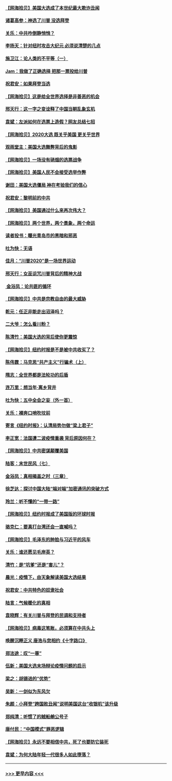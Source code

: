 #### [【网海拾贝】美国大选成了本世纪最大欺诈丑闻](../pages/nsc993/n12538029.md?t=11110302) 
#### [诸葛高参：神选了川普 没选拜登](../pages/nsc993/n12537664.md?t=11110302) 
#### [关乐：中共咋倒静悄悄？](../pages/nsc993/n12537615.md?t=11110302) 
#### [李扬天：针对纽时攻击大纪元 必须说清楚的几点](../pages/nsc993/n12536001.md?t=11110302) 
#### [施卫江：论人类的不平等（一）](../pages/nsc993/n12535700.md?t=11110302) 
#### [Jam：我做了正确选择 把那一票投给川普](../pages/nsc993/n12535743.md?t=11110302) 
#### [祝君安：如果拜登当选](../pages/nsc993/n12535726.md?t=11110302) 
#### [【网海拾贝】这是给全世界选择是非善恶的机会](../pages/nsc993/n12535061.md?t=11110302) 
#### [邢天行：这一字之变诠释了中国当朝乱象玄机](../pages/nsc993/n12533446.md?t=11110302) 
#### [袁斌：左派如何在选票上造假？网友总结七招](../pages/nsc993/n12533180.md?t=11110302) 
#### [【网海拾贝】2020大选 既关乎美国 更关乎世界](../pages/nsc993/n12533161.md?t=11110302) 
#### [观雨堂主：美国大选舞弊背后的鬼影](../pages/nsc993/n12533153.md?t=11110302) 
#### [【网海拾贝】一场没有硝烟的选票战争](../pages/nsc993/n12531883.md?t=11110302) 
#### [【网海拾贝】美国人民不会接受选举作弊](../pages/nsc993/n12528850.md?t=11110302) 
#### [谢田：美国大选僵局 神在考验我们的信心](../pages/nsc993/n12527932.md?t=11110302) 
#### [祝君安：黎明前的中共](../pages/nsc993/n12524071.md?t=11110302) 
#### [【网海拾贝】美国通过什么来再次伟大？](../pages/nsc993/n12523844.md?t=11110302) 
#### [【网海拾贝】两个世界，两个景象，两个命运](../pages/nsc993/n12521419.md?t=11110302) 
#### [读者投书：曝光青岛市的黑暗和邪恶](../pages/nsc993/n12520988.md?t=11110302) 
#### [吐为快：无语](../pages/nsc993/n12518588.md?t=11110302) 
#### [佳月：“川普2020”是一场世界运动](../pages/nsc993/n12518581.md?t=11110302) 
#### [邢天行：女巫诅咒川普背后的精神大战](../pages/nsc993/n12517257.md?t=11110302) 
#### [ 金浴凤：论共匪的循环](../pages/nsc993/n12517133.md?t=11110302) 
#### [【网海拾贝】中共是宗教自由的最大威胁](../pages/nsc993/n12516879.md?t=11110302) 
#### [乾元：任正非能走出沼泽吗？](../pages/nsc993/n12515831.md?t=11110302) 
#### [二大爷：怎么看川粉？](../pages/nsc993/n12515820.md?t=11110302) 
#### [陈清竹：美国大选的背后使你更震惊](../pages/nsc993/n12515589.md?t=11110302) 
#### [【网海拾贝】纽约时报是不是被中共收买了？](../pages/nsc993/n12515122.md?t=11110302) 
#### [陈伟霆：马克思“共产主义”行骗术（上）](../pages/nsc993/n12510217.md?t=11110302) 
#### [隋志：全世界都是法轮功的后盾](../pages/nsc993/n12510636.md?t=11110302) 
#### [连万里：想当年‧离乡背井](../pages/nsc993/n12510623.md?t=11110302) 
#### [吐为快：五中全会之妄（外一首）](../pages/nsc993/n12510470.md?t=11110302) 
#### [关乐：裸奔口哨吹坟前](../pages/nsc993/n12510403.md?t=11110302) 
#### [寄言《纽约时报》：认清局势勿做“梁上君子”](../pages/nsc993/n12510042.md?t=11110302) 
#### [李正宽：法国遭二波疫情重袭 背后原因何在？](../pages/nsc993/n12509971.md?t=11110302) 
#### [【网海拾贝】中共密谋颠覆美国](../pages/nsc993/n12509816.md?t=11110302) 
#### [陆客：末世民风（七）](../pages/nsc993/n12507822.md?t=11110302) 
#### [金浴凤：真相揭盖之时（三章）](../pages/nsc993/n12507804.md?t=11110302) 
#### [徐芝达：探讨中国大陆“端对端”加密通讯的突破方式](../pages/nsc993/n12507682.md?t=11110302) 
#### [玲兰：听不懂的“一带一路”](../pages/nsc993/n12507669.md?t=11110302) 
#### [【网海拾贝】纽约时报成了美国版的环球时报](../pages/nsc993/n12507053.md?t=11110302) 
#### [骆克仁：要真打台湾还会一直喊吗？](../pages/nsc993/n12506843.md?t=11110302) 
#### [【网海拾贝】毛泽东的肿脸与习近平的风车](../pages/nsc993/n12504537.md?t=11110302) 
#### [关乐：谁还愿见毛岸英？](../pages/nsc993/n12503866.md?t=11110302) 
#### [清竹：是“坑爹”还是“害儿”？](../pages/nsc993/n12503034.md?t=11110302) 
#### [晨光：疫情下，由天象解读美国大选结果](../pages/nsc993/n12502536.md?t=11110302) 
#### [祝君安：中共特色的奴隶社会](../pages/nsc993/n12501529.md?t=11110302) 
#### [陆言：气候暖化的真相](../pages/nsc993/n12501183.md?t=11110302) 
#### [袁晓辉：有关川普与拜登的民调和支持者](../pages/nsc993/n12500433.md?t=11110302) 
#### [【网海拾贝】病毒这笔账，必须算在中共头上](../pages/nsc993/n12500320.md?t=11110302) 
#### [唤醒沉睡正义 唐浩与您相约《十字路口》](../pages/nsc993/n12497980.md?t=11110302) 
#### [郑法途：叹“一尊”](../pages/nsc993/n12498837.md?t=11110302) 
#### [伍新：美国大选末场辩论疫情问题的启示](../pages/nsc993/n12498829.md?t=11110302) 
#### [梁之：胡锡进的“优势”](../pages/nsc993/n12498780.md?t=11110302) 
#### [吴新：一剑似为东风欠](../pages/nsc993/n12498772.md?t=11110302) 
#### [朱颜：小拜登“跨国败丑闻”说明美国这台“收银机”该升级](../pages/nsc993/n12498731.md?t=11110302) 
#### [郑纯清：听惯了的贼船艄公号子](../pages/nsc993/n12498721.md?t=11110302) 
#### [唐付民：“中国模式”罪恶逻辑](../pages/nsc993/n12498310.md?t=11110302) 
#### [【网海拾贝】永远不要相信中共，死了也要防它装死](../pages/nsc993/n12498162.md?t=11110302) 
#### [袁斌：为何大陆年轻一代很多人如此堕落？](../pages/nsc993/n12495696.md?t=11110302) 

----
#### [ >>> 更早内容 <<< ](../indexes/nsc993-earlier.md)
